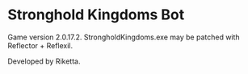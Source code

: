 Stronghold Kingdoms Bot
=======================


Game version 2.0.17.2. StrongholdKingdoms.exe may be patched with Reflector + Reflexil.


Developed by Riketta.
